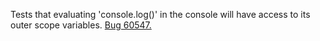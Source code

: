Tests that evaluating 'console.log()' in the console will have access to its outer scope variables. [Bug 60547.](https://bugs.webkit.org/show_bug.cgi?id=60547)
